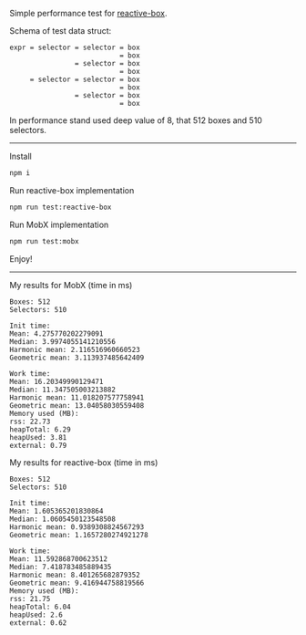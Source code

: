 Simple performance test for [reactive-box](https://github.com/betula/reactive-box).

Schema of test data struct:

```
expr = selector = selector = box
                           = box
                = selector = box
                           = box
     = selector = selector = box
                           = box
                = selector = box
                           = box
```

In performance stand used deep value of 8, that 512 boxes and 510 selectors.

<hr>

Install

```bash
npm i
```

Run reactive-box implementation
```bash
npm run test:reactive-box
```

Run MobX implementation
```bash
npm run test:mobx
```

Enjoy!

<hr>

My results for MobX (time in ms)
```
Boxes: 512
Selectors: 510

Init time:
Mean: 4.275770202279091
Median: 3.9974055141210556
Harmonic mean: 2.116516960660523
Geometric mean: 3.113937485642409

Work time:
Mean: 16.20349990129471
Median: 11.347505003213882
Harmonic mean: 11.018207577758941
Geometric mean: 13.04058030559408
Memory used (MB):
rss: 22.73
heapTotal: 6.29
heapUsed: 3.81
external: 0.79
```

My results for reactive-box (time in ms)
```
Boxes: 512
Selectors: 510

Init time:
Mean: 1.605365201830864
Median: 1.0605450123548508
Harmonic mean: 0.9389308824567293
Geometric mean: 1.1657280274921278

Work time:
Mean: 11.592868700623512
Median: 7.418783485889435
Harmonic mean: 8.401265682879352
Geometric mean: 9.416944758819566
Memory used (MB):
rss: 21.75
heapTotal: 6.04
heapUsed: 2.6
external: 0.62
```
